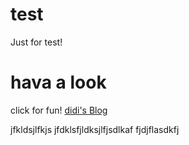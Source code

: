 # test
Just for test!
# hava a look
click for fun! [didi's Blog](http://lijundi.top/)

jfkldsjlfkjs
jfdklsfjldksjlfjsdlkaf
fjdjflasdkfj
